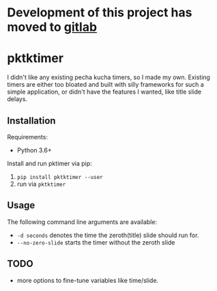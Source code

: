 # Development of this project has moved to [gitlab](https://gitlab.com/esrh/pktktimer)

# pktktimer
I didn't like any existing pecha kucha timers, so I made my own. 
Existing timers are either too bloated and built with silly frameworks for such a simple application, or didn't have the features I wanted, like title slide delays.

## Installation
Requirements:
+ Python 3.6+

Install and run pktimer via pip:
1. `pip install pktktimer --user`
2. run via `pktktimer`

## Usage
The following command line arguments are available:
+ `-d seconds` denotes the time the zeroth(title) slide should run for. 
+ `--no-zero-slide` starts the timer without the zeroth slide

## TODO
+ more options to fine-tune variables like time/slide.



